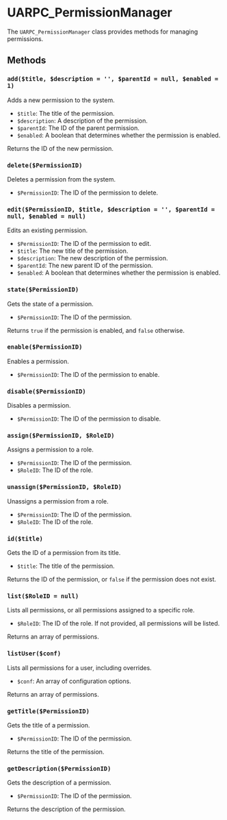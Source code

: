 # UARPC_PermissionManager

The `UARPC_PermissionManager` class provides methods for managing permissions.

## Methods

### `add($title, $description = '', $parentId = null, $enabled = 1)`

Adds a new permission to the system.

*   `$title`: The title of the permission.
*   `$description`: A description of the permission.
*   `$parentId`: The ID of the parent permission.
*   `$enabled`: A boolean that determines whether the permission is enabled.

Returns the ID of the new permission.

### `delete($PermissionID)`

Deletes a permission from the system.

*   `$PermissionID`: The ID of the permission to delete.

### `edit($PermissionID, $title, $description = '', $parentId = null, $enabled = null)`

Edits an existing permission.

*   `$PermissionID`: The ID of the permission to edit.
*   `$title`: The new title of the permission.
*   `$description`: The new description of the permission.
*   `$parentId`: The new parent ID of the permission.
*   `$enabled`: A boolean that determines whether the permission is enabled.

### `state($PermissionID)`

Gets the state of a permission.

*   `$PermissionID`: The ID of the permission.

Returns `true` if the permission is enabled, and `false` otherwise.

### `enable($PermissionID)`

Enables a permission.

*   `$PermissionID`: The ID of the permission to enable.

### `disable($PermissionID)`

Disables a permission.

*   `$PermissionID`: The ID of the permission to disable.

### `assign($PermissionID, $RoleID)`

Assigns a permission to a role.

*   `$PermissionID`: The ID of the permission.
*   `$RoleID`: The ID of the role.

### `unassign($PermissionID, $RoleID)`

Unassigns a permission from a role.

*   `$PermissionID`: The ID of the permission.
*   `$RoleID`: The ID of the role.

### `id($title)`

Gets the ID of a permission from its title.

*   `$title`: The title of the permission.

Returns the ID of the permission, or `false` if the permission does not exist.

### `list($RoleID = null)`

Lists all permissions, or all permissions assigned to a specific role.

*   `$RoleID`: The ID of the role. If not provided, all permissions will be listed.

Returns an array of permissions.

### `listUser($conf)`

Lists all permissions for a user, including overrides.

*   `$conf`: An array of configuration options.

Returns an array of permissions.

### `getTitle($PermissionID)`

Gets the title of a permission.

*   `$PermissionID`: The ID of the permission.

Returns the title of the permission.

### `getDescription($PermissionID)`

Gets the description of a permission.

*   `$PermissionID`: The ID of the permission.

Returns the description of the permission.

